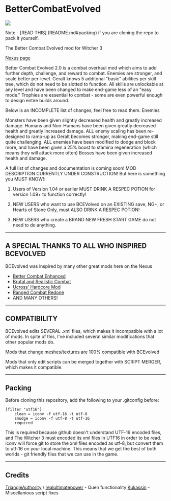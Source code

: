 # BetterCombatEvolved

![](http://i1345.photobucket.com/albums/p662/sekrosis/w3fight_zpsfcm1puo5.jpg)

Note - [READ THIS] (README.md#packing) if you are cloning the repo to pack it yourself.

The Better Combat Evolved mod for Witcher 3

[Nexus page](http://www.nexusmods.com/witcher3/mods/769/?)

Better Combat Evolved 2.0 is a combat overhaul mod which aims to add further depth, challenge, and reward to combat. Enemies are stronger, and scale better per-level. Geralt knows 5 additonal "basic" abilities per skill tree, which do not need to be slotted to function. All skills are unlockable at any level and have been changed to make end-game less of an "easy mode." Trophies are essential to combat - some are even powerful enough to design entire builds around.

Below is an INCOMPLETE list of changes, feel free to read them. 
Enemies

Monsters have been given slightly decreased health and greatly increased damage.
Humans and Non-Humans have been given greatly decreased health and greatly increased damage.
ALL enemy scaling has been re-designed to ramp-up as Geralt becomes stronger, making end-game still quite challenging. 
ALL enemies have been modified to dodge and block more, and have been given a 25% boost to stamina regeneration (which means they will attack more often)
Bosses have been given increased health and damage. 


A full list of changes and documentation is coming soon!
MOD DESCRIPTION CURRENTLY UNDER CONSTRUCTION! But here is something you MUST KNOW!:

1. Users of Version 1.04 or earlier MUST DRINK A RESPEC POTION for version 1.09+ to function correctly!

2. NEW USERS who want to use BCEVolved on an EXISTING save, NG+, or Hearts of Stone Only, must ALSO DRINK A RESPEC POTION!

3. NEW USERS who create a BRAND NEW FRESH START GAME do not need to do anything. 

--------------------------------------------------------------------------------------------------
A SPECIAL THANKS TO ALL WHO INSPIRED BCEVOLVED
--------------------------------------------------------------------------------------------------
BCEvolved was inspired by many other great mods here on the Nexus
* [Better Combat Enhanced](http://www.nexusmods.com/witcher3/mods/212/?)
* [Brutal and Realistic Combat](http://www.nexusmods.com/witcher3/mods/467/?)
* [Ucross' Hardcore Mod](http://www.nexusmods.com/witcher3/mods/139/?)
* [Ranged Combat Redone](http://www.nexusmods.com/witcher3/mods/302/?)
* AND MANY OTHERS!

--------------------------------------------------------------------------------------------------
COMPATIBILITY
--------------------------------------------------------------------------------------------------
BCEvolved edits SEVERAL .xml files, which makes it incompatible with a lot of mods. In spite of this, I've included several similar modifications that other popular mods do.

Mods that change meshes/textures are 100% compatible with BCEvolved

Mods that only edit scripts can be merged together with SCRIPT MERGER, which makes it compatible.

--------------------------------------------------------------------------------------------------
Packing
--------------------------------------------------------------------------------------------------
Before cloning this repository, add the following to your .gitconfig before:
```
[filter "utf16"]
	clean = iconv -f utf-16 -t utf-8
	smudge = iconv -f utf-8 -t utf-16
	required
```
This is required because github doesn't understand UTF-16 encoded files, and The Witcher 3 must encoded its xml files in UTF16 in order to be read.
iconv will force git to store the xml files encoded as utf-8, but convert them to utf-16 on your local machine.
This means that we get the best of both worlds - git friendly files that we can use in the game.

--------------------------------------------------------------------------------------------------
Credits
--------------------------------------------------------------------------------------------------
[TriangleAuthority](https://github.com/TriangleAuthority) / [realultimatepower](http://www.nexusmods.com/witcher3/users/3176219) - Quen functionality 
[Kukassin](http://www.nexusmods.com/witcher3/users/2397035/?tb=mods&pUp=1) - Miscellanious script fixes
